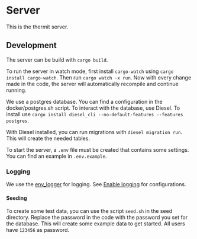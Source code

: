 # Server

This is the thermit server.

## Development

The server can be build with `cargo build`.

To run the server in watch mode, first install `cargo-watch` using `cargo install cargo-watch`. Then run `cargo watch -x run`.
Now with every change made in the code, the server will automatically recompile and continue running.

We use a postgres database. You can find a configuration in the docker/postgres.sh script.
To interact with the database, use Diesel.
To install use `cargo install diesel_cli --no-default-features --features postgres`.

With Diesel installed, you can run migrations with `diesel migration run`. This will create the needed tables.

To start the server, a `.env` file must be created that contains some settings. You can find an example in `.env.example`.

### Logging

We use the [env_logger](https://docs.rs/env_logger/0.8.3/env_logger/) for logging.
See [Enable logging](https://docs.rs/env_logger/0.8.3/env_logger/#enabling-logging) for configurations.

#### Seeding

To create some test data, you can use the script `seed.sh` in the seed directory. Replace the password in the code with the password you set for the database.
This will create some example data to get started. All users have `123456` as password.
